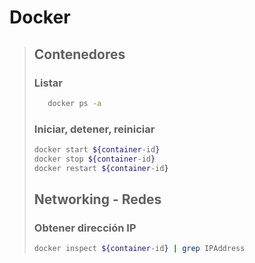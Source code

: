 # Docker

> ## Contenedores
> ### Listar
> ```bash
>    docker ps -a
> ```
> ### Iniciar, detener, reiniciar
> ```bash
> docker start ${container-id}
> docker stop ${container-id}
> docker restart ${container-id}
> ```
> ## Networking - Redes
> ### Obtener dirección IP
> ```bash
> docker inspect ${container-id} | grep IPAddress
> ```